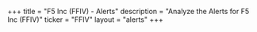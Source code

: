+++
title = "F5 Inc (FFIV) - Alerts"
description = "Analyze the Alerts for F5 Inc (FFIV)"
ticker = "FFIV"
layout = "alerts"
+++

